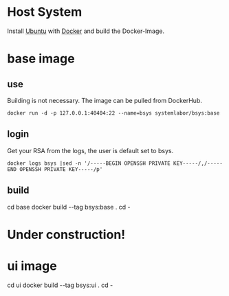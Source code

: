 # Host System
Install [Ubuntu](https://ubuntu.com/tutorials/install-ubuntu-desktop#1-overview) with [Docker](https://docs.docker.com/engine/install/ubuntu/) and build the Docker-Image.

# base image
## use
Building is not necessary. The image can be pulled from DockerHub. 
```
docker run -d -p 127.0.0.1:40404:22 --name=bsys systemlabor/bsys:base
```
## login
Get your RSA from the logs, the user is default set to bsys.
```
docker logs bsys |sed -n '/-----BEGIN OPENSSH PRIVATE KEY-----/,/-----END OPENSSH PRIVATE KEY-----/p'
```

## build
cd base
docker build --tag bsys:base .
cd -

# Under construction!
# ui image
cd ui
docker build --tag bsys:ui .
cd -
```


